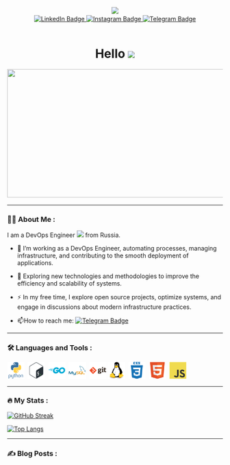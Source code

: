 <div id="header" align="center">
    <img src="https://i.pinimg.com/736x/1b/f0/58/1bf0588433f402c4f511df46910dc3fe.jpg" width="162"/>

  <div id="badges">
    <a href="your-linkedin-URL">
      <img src="https://img.shields.io/badge/LinkedIn-blue?style=for-the-badge&logo=linkedin&logoColor=white" alt="LinkedIn Badge"/>
    </a>
    <a href="your-instagram-URL">
      <img src="https://img.shields.io/badge/Instagram-red?style=for-the-badge&logo=instagram&logoColor=white" alt="Instagram Badge"/>
    </a>
    <a href="t.me/pzaynek">
      <img src="https://img.shields.io/badge/Telegram-blue?style=for-the-badge&logo=telegram&logoColor=white" alt="Telegram Badge"/>
    </a>
</div>
<img src="https://komarev.com/ghpvc/?username=SkufsIT&style=flat-square&color=blue" alt=""/>
  <h1>
    Hello
    <img src="https://media.giphy.com/media/hvRJCLFzcasrR4ia7z/giphy.gif" width="30px"/>
  </h1>
  </div>
<div align="center">
  <img src="https://media.giphy.com/media/dWesBcTLavkZuG35MI/giphy.gif" width="600" height="300"/>
</div>
<div>

---

### :man_technologist: About Me :
I am a DevOps Engineer <img src="https://media.giphy.com/media/WUlplcMpOCEmTGBtBW/giphy.gif" width="30"> from Russia.
</div>

- :telescope: I’m working as a DevOps Engineer, automating processes, managing infrastructure, and contributing to the smooth deployment of applications.

- :seedling: Exploring new technologies and methodologies to improve the efficiency and scalability of systems.

- :zap: In my free time, I explore open source projects, optimize systems, and engage in discussions about modern infrastructure practices.

- :mailbox:How to reach me: [![Telegram Badge](https://img.shields.io/badge/-Telegram-blue?style=flat&logo=Telegram&logoColor=white)](t.me/pzaynekl)

---

### :hammer_and_wrench: Languages and Tools :
<div>
    <img src="https://github.com/devicons/devicon/blob/master/icons/python/python-original-wordmark.svg" title="Python" alt="Python" width="40" height="40"/>&nbsp;
    <img src="https://raw.githubusercontent.com/devicons/devicon/6910f0503efdd315c8f9b858234310c06e04d9c0/icons/bash/bash-original.svg" title="Bash" alt="Bash" width="40" height="40"/>&nbsp;
    <img src="https://github.com/devicons/devicon/blob/master/icons/go/go-original-wordmark.svg" title="Go" alt="Go" width="40" height="40"/>&nbsp;
    <img src="https://github.com/devicons/devicon/blob/master/icons/mysql/mysql-original-wordmark.svg" title="MySQL"  alt="MySQL" width="40" height="40"/>&nbsp;
    <img src="https://github.com/devicons/devicon/blob/master/icons/git/git-original-wordmark.svg" title="Git" **alt="Git" width="40" height="40"/>
    <img src="https://raw.githubusercontent.com/devicons/devicon/6910f0503efdd315c8f9b858234310c06e04d9c0/icons/linux/linux-original.svg" title="Linux" alt="Linux" width="40" height="40"/>&nbsp;
    <img src="https://github.com/devicons/devicon/blob/master/icons/css3/css3-plain-wordmark.svg"  title="CSS3" alt="CSS" width="40" height="40"/>&nbsp;
    <img src="https://github.com/devicons/devicon/blob/master/icons/html5/html5-original.svg" title="HTML5" alt="HTML" width="40" height="40"/>&nbsp;
    <img src="https://github.com/devicons/devicon/blob/master/icons/javascript/javascript-original.svg" title="JavaScript" alt="JavaScript" width="40" height="40"/>&nbsp;
</div>

---

### :fire: My Stats :
[![GitHub Streak](http://github-readme-streak-stats.herokuapp.com?user=SkufsIT&theme=dark&background=000000)](https://git.io/streak-stats)

[![Top Langs](https://github-readme-stats.vercel.app/api/top-langs/?username=SkufsIT&layout=compact&theme=vision-friendly-dark)](https://github.com/anuraghazra/github-readme-stats)

---

### :writing_hand: Blog Posts :
<!-- BLOG-POST-LIST:START -->

<!-- BLOG-POST-LIST:END -->
